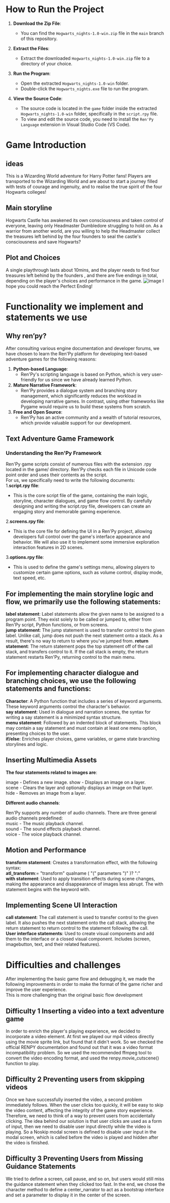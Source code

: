 # How to Run the Project

1. **Download the Zip File**:
   - You can find the `Hogwarts_nights-1.0-win.zip` file in the `main` branch of this repository.

2. **Extract the Files**:
   - Extract the downloaded `Hogwarts_nights-1.0-win.zip` file to a directory of your choice.

3. **Run the Program**:
   - Open the extracted `Hogwarts_nights-1.0-win` folder.
   - Double-click the `Hogwarts_nights.exe` file to run the program.
4. **View the Source Code**:
   - The source code is located in the `game` folder inside the extracted `Hogwarts_nights-1.0-win` folder, specifically in the `script.rpy` file.
   - To view and edit the source code, you need to install the `Ren'Py Language` extension in Visual Studio Code (VS Code).
# Game Introduction
## ideas
This is a Wizarding World adventure for Harry Potter fans!
Players are transported to the Wizarding World and are about to start a journey filled with tests of courage and ingenuity, and to realise the true spirit of the four Hogwarts colleges!
## Main storyline
Hogwarts Castle has awakened its own consciousness and taken control of everyone, leaving only Headmaster Dumbledore struggling to hold on. As a warrior from another world, are you willing to help the Headmaster collect the treasures left behind by the four founders to seal the castle's consciousness and save Hogwarts?
## Plot and Choices
A single playthrough lasts about 10mins, and the player needs to find four treasures left behind by the founders , and there are five endings in total, depending on the player's choices and performance in the game.
![image](https://github.com/XYZ-seyia/Text-Narrative-Game/blob/main/choices%20and%20endings.jpg)
I hope you could reach the Perfect Ending!
# Functionality we implement and statements we use
## Why ren’py?
After consulting various engine documentation and developer forums, we have chosen to learn the Ren'Py platform for developing text-based adventure games for the following reasons:
1. **Python-based Language**:
   - Ren'Py's scripting language is based on Python, which is very user-friendly for us since we have already learned Python.
3. **Mature Narrative Framework**:
   - Ren'Py provides a dialogue system and branching story management, which significantly reduces the workload in developing narrative games. In contrast, using other frameworks like Pygame would require us to build these systems from scratch.
5. **Free and Open Source**:
   - Ren'Py has an active community and a wealth of tutorial resources, which provide valuable support for our development.

##  Text Adventure Game Framework
### Understanding the Ren'Py Framework  
Ren'Py game scripts consist of numerous files with the extension .rpy located in the game/ directory. Ren'Py checks each file in Unicode code point order and uses their contents as the script.  
For us, we specifically need to write the following documents:  
1.**script.rpy file**:
 - This is the core script file of the game, containing the main logic, storyline, character dialogues, and game flow control. By carefully designing and writing the script.rpy file, developers can create an engaging story and memorable gaming experience.

2.**screens.rpy file**:
 - This is the core file for defining the UI in a Ren'Py project, allowing developers full control over the game's interface appearance and behavior. We will also use it to implement some immersive exploration interaction features in 2D scenes.

3.**options.rpy file**:
  - This is used to define the game's settings menu, allowing players to customize certain game options, such as volume control, display mode, text speed, etc.  

## For implementing the main storyline logic and flow, we primarily use the following statements:

**label statement**: Label statements allow the given name to be assigned to a program point. They exist solely to be called or jumped to, either from Ren'Py script, Python functions, or from screens.  
**jump statement**: The jump statement is used to transfer control to the given label. Unlike call, jump does not push the next statement onto a stack. As a result, there's no way to return to where you've jumped from. 
**return statement**: The return statement pops the top statement off of the call stack, and transfers control to it. If the call stack is empty, the return statement restarts Ren'Py, returning control to the main menu.  
 
## For implementing character dialogue and branching choices, we use the following statements and functions:

**Character**: A Python function that includes a series of keyword arguments. These keyword arguments control the character's behavior.  
**say statement**: Used in dialogue and narration scenes, the syntax for writing a say statement is a minimized syntax structure.  
**menu statement**: Followed by an indented block of statements. This block may contain a say statement and must contain at least one menu option, presenting choices to the user.  
**if/else**: Enriches player choices, game variables, or game state branching storylines and logic.  

## Inserting Multimedia Assets

**The four statements related to images are**:

image - Defines a new image.
show - Displays an image on a layer.  
scene - Clears the layer and optionally displays an image on that layer.  
hide - Removes an image from a layer.  

**Different audio channels**:

Ren'Py supports any number of audio channels. 
There are three general audio channels predefined:  
music - The music playback channel.  
sound - The sound effects playback channel.  
voice - The voice playback channel.  

## Motion and Performance

**transform statement**: Creates a transformation effect, with the following syntax:  
**atl_transform**:= "transform" qualname ( "(" parameters ")" )? ":"  
**with statement**: Used to apply transition effects during scene changes, making the appearance and disappearance of images less abrupt. The with statement begins with the keyword with.  

## Implementing Scene UI Interaction

**call statement**: The call statement is used to transfer control to the given label. It also pushes the next statement onto the call stack, allowing the return statement to return control to the statement following the call.  
**User interface statements**: Used to create visual components and add them to the interface or a closed visual component. Includes (screen, imagebutton, text, and their related features).  

# Difficulties and challenges

After implementing the basic game flow and debugging it, we made the following improvements in order to make the format of the game richer and improve the user experience.  
This is more challenging than the original basic flow development  

## Difficulty 1 Inserting a video into a text adventure game

In order to enrich the player's playing experience, we decided to incorporate a video element. At first we played our mp4 videos directly using the movie sprite link, but found that it didn't work.
So we checked the official RENPY documentation and found out that it was a video format incompatibility problem. So we used the recommended ffmpeg tool to convert the video encoding format, and used the renpy.movie_cutscene() function to play.

## Difficulty 2 Preventing users from skipping videos
Once we have successfully inserted the video, a second problem immediately follows. When the user clicks too quickly, it will be easy to skip the video content, affecting the integrity of the game story experience. Therefore, we need to think of a way to prevent users from accidentally clicking.
The idea behind our solution is that user clicks are used as a form of input, then we need to disable user input directly while the video is playing. So a Noskip modal screen is defined to disable user input in the modal screen, which is called before the video is played and hidden after the video is finished.

## Difficulty 3 Preventing Users from Missing Guidance Statements
We tried to define a screen, call pause, and so on, but users would still miss the guidance statement when they clicked too fast. In the end, we chose the character method to define a center_narrator to act as a bootstrap interface and set a parameter to display it in the center of the screen.
